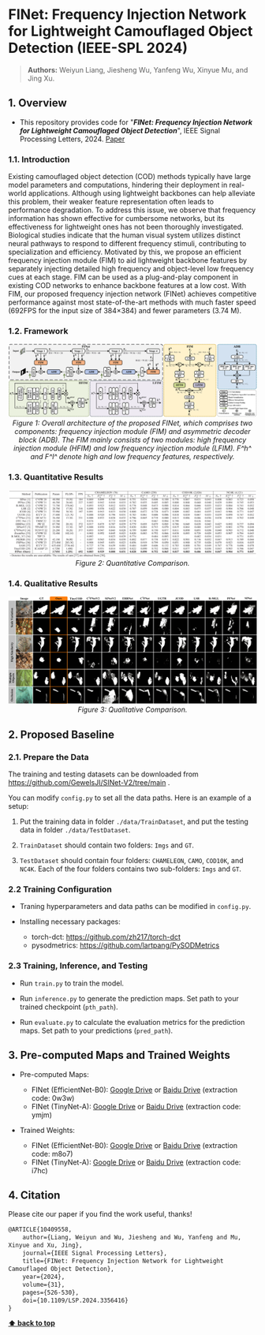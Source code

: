 # FINet: Frequency Injection Network for Lightweight Camouflaged Object Detection (IEEE-SPL 2024)

> **Authors:** 
> Weiyun Liang,
> Jiesheng Wu,
> Yanfeng Wu,
> Xinyue Mu,
> and Jing Xu.

## 1. Overview

- This repository provides code for "_**FINet: Frequency Injection Network for Lightweight Camouflaged Object Detection**_", IEEE Signal Processing Letters, 2024. [Paper](https://ieeexplore.ieee.org/document/10409558) 

### 1.1. Introduction

 Existing camouflaged object detection (COD) methods typically have large model parameters and computations, hindering their deployment in real-world applications. Although using lightweight backbones can help alleviate this problem, their weaker feature representation often leads to performance degradation. To address this issue, we observe that frequency information has shown effective for cumbersome networks, but its effectiveness for lightweight ones has not been thoroughly investigated. Biological studies indicate that the human visual system utilizes distinct neural pathways to respond to different frequency stimuli, contributing to specialization and efficiency. Motivated by this, we propose an efficient frequency injection module (FIM) to aid lightweight backbone features by separately injecting detailed high frequency and object-level low frequency cues at each stage. FIM can be used as a plug-and-play component in existing COD networks to enhance backbone features at a low cost. With FIM, our proposed frequency injection network (FINet) achieves competitive performance against most state-of-the-art methods with much faster speed (692FPS for the input size of 384×384) and fewer parameters (3.74 M).

### 1.2. Framework

<p align="center">
    <img src="imgs/FINet.png"/> <br />
    <em> 
    Figure 1: Overall architecture of the proposed FINet, which comprises two components: frequency injection module (FIM) and asymmetric decoder block (ADB). The FIM mainly consists of two modules: high frequency injection module (HFIM) and low frequency injection module (LFIM). F^h^ and F^l^ denote high and low frequency features, respectively.
    </em>
</p>

### 1.3. Quantitative Results

<p align="center">
    <img src="imgs/results.png"/> <br />
    <em> 
    Figure 2: Quantitative Comparison.
    </em>
</p>

### 1.4. Qualitative Results

<p align="center">
    <img src="imgs/vis.png"/> <br />
    <em> 
    Figure 3: Qualitative Comparison.
    </em>
</p>

## 2. Proposed Baseline

### 2.1. Prepare the Data

The training and testing datasets can be downloaded from https://github.com/GewelsJI/SINet-V2/tree/main .

You can modify `config.py` to set all the data paths. Here is an example of a setup:

1. Put the training data in folder `./data/TrainDataset`, and put the testing data in folder `./data/TestDataset`.

2. `TrainDataset` should contain two folders: `Imgs` and `GT`. 

3. `TestDataset` should contain four folders: `CHAMELEON`, `CAMO`, `COD10K`, and `NC4K`. Each of the four folders contains two sub-folders: `Imgs` and `GT`.

### 2.2 Training Configuration

+ Traning hyperparameters and data paths can be modified in `config.py`.

+ Installing necessary packages:
   + torch-dct: https://github.com/zh217/torch-dct
   + pysodmetrics: https://github.com/lartpang/PySODMetrics
  
### 2.3 Training, Inference, and Testing

+ Run `train.py` to train the model.

+ Run `inference.py` to generate the prediction maps. Set path to your trained checkpoint (`pth_path`).

+ Run `evaluate.py` to calculate the evaluation metrics for the prediction maps. Set path to your predictions (`pred_path`).

## 3. Pre-computed Maps and Trained Weights

+ Pre-computed Maps: 
   + FINet (EfficientNet-B0): [Google Drive](https://drive.google.com/file/d/1mLOV0RcCVc0jlGFOcPQsEZ1j53OhvPjh/view?usp=sharing) or [Baidu Drive](https://pan.baidu.com/s/1wUd4E9_Dt00adKh7o0JXpA) (extraction code: 0w3w)
   + FINet (TinyNet-A): [Google Drive](https://drive.google.com/file/d/1ogdU4KURdJSQGs-e7ciz1fo-viw_AVBf/view?usp=sharing) or [Baidu Drive](https://pan.baidu.com/s/1RJKRg9sPjO9GQs_5nbUaOQ) (extraction code: ymjm)

+ Trained Weights: 
   + FINet (EfficientNet-B0): [Google Drive](https://drive.google.com/file/d/1ePSiaW14I_NecnBAXE7O_-ApIuFFduuI/view?usp=sharing) or [Baidu Drive](https://pan.baidu.com/s/1BAJPzBMor6vozokqoazepg) (extraction code: m8o7)
   + FINet (TinyNet-A): [Google Drive](https://drive.google.com/file/d/1rzyEp-DeoYLePngk6rzdiGgNr1juYJTM/view?usp=sharing) or [Baidu Drive](https://pan.baidu.com/s/1umx3q7WXla4V0q7MQLxHiQ) (extraction code: i7hc)


## 4. Citation

Please cite our paper if you find the work useful, thanks!
	
    @ARTICLE{10409558,
        author={Liang, Weiyun and Wu, Jiesheng and Wu, Yanfeng and Mu, Xinyue and Xu, Jing},
        journal={IEEE Signal Processing Letters}, 
        title={FINet: Frequency Injection Network for Lightweight Camouflaged Object Detection}, 
        year={2024},
        volume={31},
        pages={526-530},
        doi={10.1109/LSP.2024.3356416}
    }

    
**[⬆ back to top](#1-overview)**
